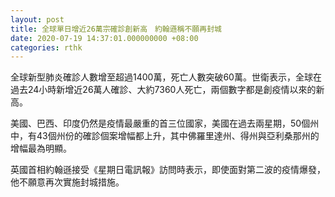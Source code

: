 ```yaml
---
layout: post
title: 全球單日增近26萬宗確診創新高　約翰遜稱不願再封城
date: 2020-07-19 14:37:01.000000000 +08:00
categories: rthk
---
```


全球新型肺炎確診人數增至超過1400萬，死亡人數突破60萬。世衛表示，全球在過去24小時新增近26萬人確診、大約7360人死亡，兩個數字都是創疫情以來的新高。

美國、巴西、印度仍然是疫情最嚴重的首三位國家，美國在過去兩星期，50個州中，有43個州份的確診個案增幅都上升，其中佛羅里達州、得州與亞利桑那州的增幅最為明顯。

英國首相約翰遜接受《星期日電訊報》訪問時表示，即使面對第二波的疫情爆發，他不願意再次實施封城措施。
